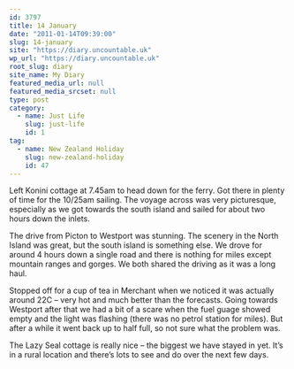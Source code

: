 ```yaml
---
id: 3797
title: 14 January
date: "2011-01-14T09:39:00"
slug: 14-january
site: "https://diary.uncountable.uk"
wp_url: "https://diary.uncountable.uk"
root_slug: diary
site_name: My Diary
featured_media_url: null
featured_media_srcset: null
type: post
category:
  - name: Just Life
    slug: just-life
    id: 1
tag:
  - name: New Zealand Holiday
    slug: new-zealand-holiday
    id: 47
---
```


<div xmlns="http://www.w3.org/1999/xhtml">Left Konini cottage at 7.45am to head down for the ferry.   Got there in plenty of time for the 10/25am sailing.  The voyage across was very picturesque, especially as we got towards the south island and sailed for about two hours down the inlets.</p>
<p>The drive from Picton to Westport was stunning.  The scenery in the North Island was great, but the south island is something else.  We drove for around 4 hours down a single road and there is nothing for miles except mountain ranges and gorges.  We both shared the driving as it was a long haul.</p>
<p>Stopped off for a cup of tea in Merchant when we noticed it was actually around 22C &#8211; very hot and much better than the forecasts.  Going towards Westport after that we had a bit of a scare when the fuel guage showed empty and the light was flashing (there was no petrol station for miles).  But after a while it went back up to half full, so not sure what the problem was.</p>
<p>The Lazy Seal cottage is really nice &#8211; the biggest we have stayed in yet.  It&#8217;s in a rural location and there&#8217;s lots to see and do over the next few days. </div>
